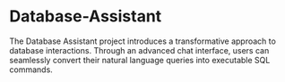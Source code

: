 # Database-Assistant
The Database Assistant project introduces a transformative approach to database interactions. Through an advanced chat interface, users can seamlessly convert their natural language queries into executable SQL commands.
